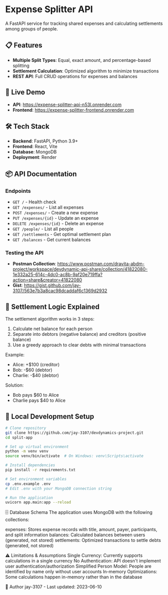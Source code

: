 # Expense Splitter API

A FastAPI service for tracking shared expenses and calculating settlements among groups of people.

## 📋 Features

- **Multiple Split Types**: Equal, exact amount, and percentage-based splitting
- **Settlement Calculation**: Optimized algorithm to minimize transactions
- **REST API**: Full CRUD operations for expenses and balances

## 🚀 Live Demo

- **API**: https://expense-splitter-api-n53l.onrender.com
- **Frontend**: https://expense-splitter-frontend.onrender.com

## 🛠️ Tech Stack

- **Backend**: FastAPI, Python 3.9+
- **Frontend**: React, Vite
- **Database**: MongoDB
- **Deployment**: Render

## 📦 API Documentation

### Endpoints

- `GET /` - Health check
- `GET /expenses/` - List all expenses
- `POST /expenses/` - Create a new expense
- `PUT /expenses/{id}` - Update an expense
- `DELETE /expenses/{id}` - Delete an expense
- `GET /people/` - List all people
- `GET /settlements` - Get optimal settlement plan
- `GET /balances` - Get current balances

### Testing the API

- **Postman Collection**: https://www.postman.com/dravita-abdm-project/workspace/devdynamic-api-share/collection/41822080-1e332a25-614c-4dc0-ac8b-9af20e719ffa?action=share&creator=41822080
- **Gist**: https://gist.github.com/jay-3107/563e7b3a8cac98dcaddaf6c1369d2932

## 🧮 Settlement Logic Explained

The settlement algorithm works in 3 steps:
1. Calculate net balance for each person
2. Separate into debtors (negative balance) and creditors (positive balance)
3. Use a greedy approach to clear debts with minimal transactions

Example:
- Alice: +$100 (creditor)
- Bob: -$60 (debtor)
- Charlie: -$40 (debtor)

Solution:
- Bob pays $60 to Alice
- Charlie pays $40 to Alice

## 🔧 Local Development Setup

```bash
# Clone repository
git clone https://github.com/jay-3107/devdynamics-project.git
cd split-app

# Set up virtual environment
python -m venv venv
source venv/bin/activate  # On Windows: venv\Scripts\activate

# Install dependencies
pip install -r requirements.txt

# Set environment variables
cp .env.example .env
# Edit .env with your MongoDB connection string

# Run the application
uvicorn app.main:app --reload
```

🗄️ Database Schema
The application uses MongoDB with the following collections:

expenses: Stores expense records with title, amount, payer, participants, and split information
balances: Calculated balances between users (generated, not stored)
settlements: Optimized transactions to settle debts (generated, not stored)

⚠️ Limitations & Assumptions
Single Currency: Currently supports calculations in a single currency
No Authentication: API doesn't implement user authentication/authorization
Simplified Person Model: People are identified by name only without user accounts
In-memory Optimizations: Some calculations happen in-memory rather than in the database


👤 Author
jay-3107 - Last updated: 2023-06-10
